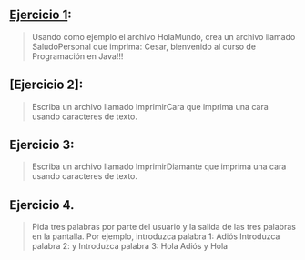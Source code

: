 ## [Ejercicio 1](https://github.com/EngineersSoftware/Dev_Senior_Ejercicios_Clase02/blob/main/SaludoPersonal.java):

> Usando como ejemplo el archivo HolaMundo, crea un archivo llamado SaludoPersonal que imprima: Cesar, bienvenido al curso de Programación en Java!!!

## [Ejercicio 2]:

> Escriba un archivo llamado ImprimirCara que imprima una cara usando caracteres de texto.

## Ejercicio 3:

> Escriba un archivo llamado ImprimirDiamante que imprima una cara usando caracteres de texto.

## Ejercicio 4.

> Pida tres palabras por parte del usuario y la salida de las tres palabras en la pantalla. Por ejemplo, introduzca palabra 1: Adiós Introduzca palabra 2: y Introduzca palabra 3: Hola Adiós y Hola

